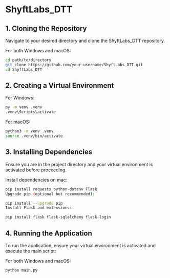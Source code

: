# ShyftLabs_DTT

## 1. Cloning the Repository

Navigate to your desired directory and clone the ShyftLabs_DTT repository.

For both Windows and macOS:

```sh
cd path/to/directory
git clone https://github.com/your-username/ShyftLabs_DTT.git
cd ShyftLabs_DTT
```

## 2. Creating a Virtual Environment

For Windows:
```sh
py -m venv .venv
.venv\Scripts\activate
```

For macOS:
```sh
python3 -m venv .venv
source .venv/bin/activate
```

## 3. Installing Dependencies

Ensure you are in the project directory and your virtual environment is activated before proceeding.

Install dependencies on mac:

```sh
pip install requests python-dotenv Flask
Upgrade pip (optional but recommended):
```

```sh
pip install --upgrade pip
Install Flask and extensions:
```

```sh
pip install flask flask-sqlalchemy flask-login
```

## 4. Running the Application

To run the application, ensure your virtual environment is activated and execute the main script:

For both Windows and macOS:

```sh
python main.py
```

